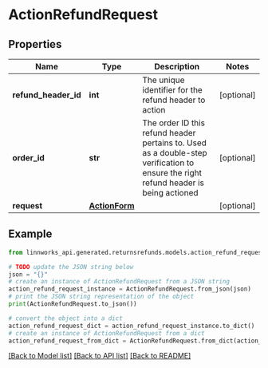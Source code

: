 # ActionRefundRequest


## Properties

Name | Type | Description | Notes
------------ | ------------- | ------------- | -------------
**refund_header_id** | **int** | The unique identifier for the refund header to action | [optional] 
**order_id** | **str** | The order ID this refund header pertains to. Used as a double-step verification to ensure the right refund header is being actioned | [optional] 
**request** | [**ActionForm**](ActionForm.md) |  | [optional] 

## Example

```python
from linnworks_api.generated.returnsrefunds.models.action_refund_request import ActionRefundRequest

# TODO update the JSON string below
json = "{}"
# create an instance of ActionRefundRequest from a JSON string
action_refund_request_instance = ActionRefundRequest.from_json(json)
# print the JSON string representation of the object
print(ActionRefundRequest.to_json())

# convert the object into a dict
action_refund_request_dict = action_refund_request_instance.to_dict()
# create an instance of ActionRefundRequest from a dict
action_refund_request_from_dict = ActionRefundRequest.from_dict(action_refund_request_dict)
```
[[Back to Model list]](../README.md#documentation-for-models) [[Back to API list]](../README.md#documentation-for-api-endpoints) [[Back to README]](../README.md)


